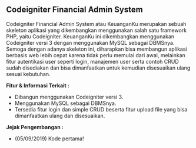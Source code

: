 ## Codeigniter Financial Admin System

Codeigniter Financial Admin System atau KeuanganKu merupakan sebuah skeleton aplikasi yang dikembangkan menggunakan salah satu framework PHP, yaitu Codeigniter. KeuanganKu ini dikembangkan menggunakan Codeigniter versi 3 dengan menggunakan MySQL sebagai DBMSnya. Semoga dengan adanya skeleton ini, diharapkan bisa membangun aplikasi berbasis web lebih cepat karena tidak perlu memulai dari awal, melainkan fitur autentikasi user seperti login, manajemen user serta contoh CRUD sudah disediakan dan bisa dimanfaatkan untuk kemudian disesuaikan ulang sesuai kebutuhan.

**Fitur & Informasi Terkait :** 

 - Dibangun menggunakan Codeigniter versi 3.
 - Menggunakan MySQL sebagai DBMSnya.
 - Tersedia fitur login dan simple CRUD beserta fitur upload file yang bisa dimanfaatkan ulang dan disesuaikan.

**Jejak Pengembangan :**

 - (05/09/2019) Kode pertama!
